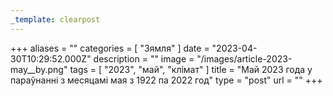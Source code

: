 ```yaml
---
_template: clearpost
---
```



+++
aliases = ""
categories = [ "Зямля" ]
date = "2023-04-30T10:29:52.000Z"
description = ""
image = "/images/article-2023-may__by.png"
tags = [ "2023", "май", "клiмат" ]
title = "Май 2023 года у параўнанні з месяцамi мая з 1922 па 2022 год"
type = "post"
url = ""
+++


